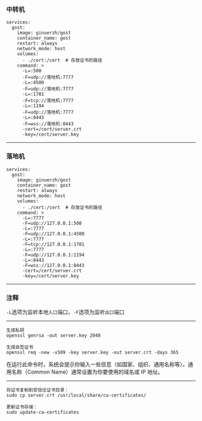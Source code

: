 ### 中转机
```
services:
  gost:
    image: ginuerzh/gost
    container_name: gost
    restart: always
    network_mode: host
    volumes:
      - ./cert:/cert  # 存放证书的路径
    command: >
      -L=:500
      -F=udp://落地机:7777
      -L=:4500
      -F=udp://落地机:7777
      -L=:1701
      -F=tcp://落地机:7777
      -L=:1194
      -F=udp://落地机:7777
      -L=:8443
      -F=wss://落地机:8443
      -cert=/cert/server.crt
      -key=/cert/server.key

```

---

### 落地机
```
services:
  gost:
    image: ginuerzh/gost
    container_name: gost
    restart: always
    network_mode: host
    volumes:
      - ./cert:/cert  # 存放证书的路径
    command: >
      -L=:7777
      -F=udp://127.0.0.1:500
      -L=:7777
      -F=udp://127.0.0.1:4500
      -L=:7777
      -F=tcp://127.0.0.1:1701
      -L=:7777
      -F=udp://127.0.0.1:1194
      -L=:8443
      -F=wss://127.0.0.1:8443
      -cert=/cert/server.crt
      -key=/cert/server.key
```

---

### 注释
`-L`选项为监听本地`入口`端口，`-F`选项为监听`出口`端口


---

```
生成私钥
openssl genrsa -out server.key 2048
```
```
生成自签证书
openssl req -new -x509 -key server.key -out server.crt -days 365
```

在运行此命令时，系统会提示你输入一些信息（如国家、组织、通用名称等）。通用名称（Common Name）通常设置为你要使用的域名或 IP 地址。

---

```
将证书复制到受信任证书目录：
sudo cp server.crt /usr/local/share/ca-certificates/
```
```
更新证书存储：
sudo update-ca-certificates
```
